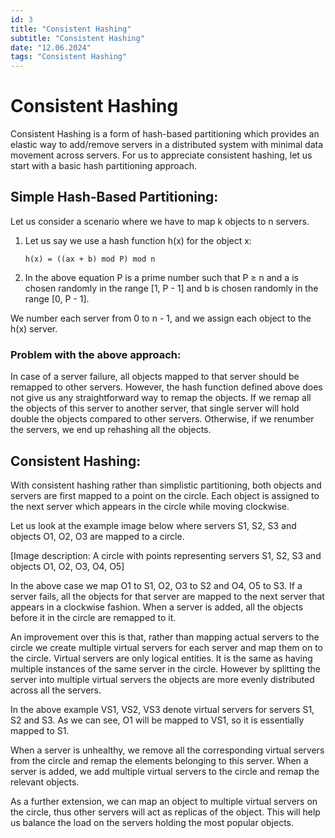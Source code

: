 ```yaml
---
id: 3
title: "Consistent Hashing"
subtitle: "Consistent Hashing"
date: "12.06.2024"
tags: "Consistent Hashing"
---
```


# Consistent Hashing

Consistent Hashing is a form of hash-based partitioning which provides an elastic way to add/remove servers in a distributed system with minimal data movement across servers. For us to appreciate consistent hashing, let us start with a basic hash partitioning approach.

## Simple Hash-Based Partitioning:

Let us consider a scenario where we have to map k objects to n servers.

1. Let us say we use a hash function h(x) for the object x:

   ```
   h(x) = ((ax + b) mod P) mod n
   ```

2. In the above equation P is a prime number such that P ≥ n and a is chosen randomly in the range [1, P - 1] and b is chosen randomly in the range [0, P - 1].

We number each server from 0 to n - 1, and we assign each object to the h(x) server.

### Problem with the above approach:

In case of a server failure, all objects mapped to that server should be remapped to other servers. However, the hash function defined above does not give us any straightforward way to remap the objects. If we remap all the objects of this server to another server, that single server will hold double the objects compared to other servers. Otherwise, if we renumber the servers, we end up rehashing all the objects.

## Consistent Hashing:

With consistent hashing rather than simplistic partitioning, both objects and servers are first mapped to a point on the circle. Each object is assigned to the next server which appears in the circle while moving clockwise.

Let us look at the example image below where servers S1, S2, S3 and objects O1, O2, O3 are mapped to a circle.

[Image description: A circle with points representing servers S1, S2, S3 and objects O1, O2, O3, O4, O5]

In the above case we map O1 to S1, O2, O3 to S2 and O4, O5 to S3. If a server fails, all the objects for that server are mapped to the next server that appears in a clockwise fashion. When a server is added, all the objects before it in the circle are remapped to it.

An improvement over this is that, rather than mapping actual servers to the circle we create multiple virtual servers for each server and map them on to the circle. Virtual servers are only logical entities. It is the same as having multiple instances of the same server in the circle. However by splitting the server into multiple virtual servers the objects are more evenly distributed across all the servers.

In the above example VS1, VS2, VS3 denote virtual servers for servers S1, S2 and S3. As we can see, O1 will be mapped to VS1, so it is essentially mapped to S1.

When a server is unhealthy, we remove all the corresponding virtual servers from the circle and remap the elements belonging to this server. When a server is added, we add multiple virtual servers to the circle and remap the relevant objects.

As a further extension, we can map an object to multiple virtual servers on the circle, thus other servers will act as replicas of the object. This will help us balance the load on the servers holding the most popular objects.